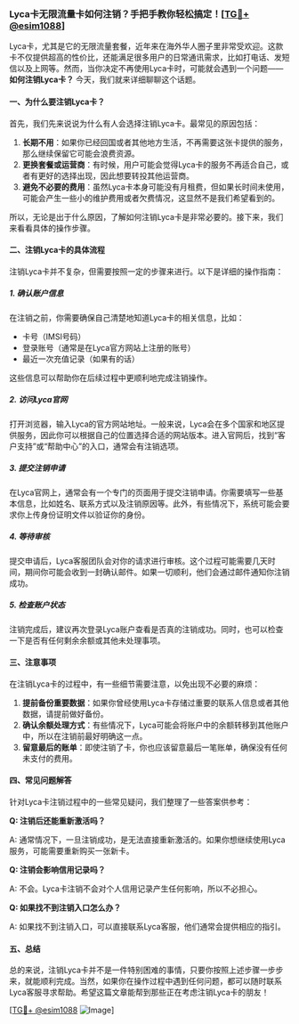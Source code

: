 ### Lyca卡无限流量卡如何注销？手把手教你轻松搞定！[[TG💪+ @esim1088](https://t.me/s/esim1088)]

Lyca卡，尤其是它的无限流量套餐，近年来在海外华人圈子里非常受欢迎。这款卡不仅提供超高的性价比，还能满足很多用户的日常通讯需求，比如打电话、发短信以及上网等。然而，当你决定不再使用Lyca卡时，可能就会遇到一个问题——**如何注销Lyca卡？** 今天，我们就来详细聊聊这个话题。

#### 一、为什么要注销Lyca卡？

首先，我们先来说说为什么有人会选择注销Lyca卡。最常见的原因包括：

1. **长期不用**：如果你已经回国或者其他地方生活，不再需要这张卡提供的服务，那么继续保留它可能会浪费资源。
2. **更换套餐或运营商**：有时候，用户可能会觉得Lyca卡的服务不再适合自己，或者有更好的选择出现，因此想要转投其他运营商。
3. **避免不必要的费用**：虽然Lyca卡本身可能没有月租费，但如果长时间未使用，可能会产生一些小的维护费用或者欠费情况，这显然不是我们希望看到的。

所以，无论是出于什么原因，了解如何注销Lyca卡是非常必要的。接下来，我们来看看具体的操作步骤。

#### 二、注销Lyca卡的具体流程

注销Lyca卡并不复杂，但需要按照一定的步骤来进行。以下是详细的操作指南：

##### 1. 确认账户信息

在注销之前，你需要确保自己清楚地知道Lyca卡的相关信息，比如：

- 卡号（IMSI号码）
- 登录账号（通常是在Lyca官方网站上注册的账号）
- 最近一次充值记录（如果有的话）

这些信息可以帮助你在后续过程中更顺利地完成注销操作。

##### 2. 访问Lyca官网

打开浏览器，输入Lyca的官方网站地址。一般来说，Lyca会在多个国家和地区提供服务，因此你可以根据自己的位置选择合适的网站版本。进入官网后，找到“客户支持”或“帮助中心”的入口，通常会有注销选项。

##### 3. 提交注销申请

在Lyca官网上，通常会有一个专门的页面用于提交注销申请。你需要填写一些基本信息，比如姓名、联系方式以及注销原因等。此外，有些情况下，系统可能会要求你上传身份证明文件以验证你的身份。

##### 4. 等待审核

提交申请后，Lyca客服团队会对你的请求进行审核。这个过程可能需要几天时间，期间你可能会收到一封确认邮件。如果一切顺利，他们会通过邮件通知你注销成功。

##### 5. 检查账户状态

注销完成后，建议再次登录Lyca账户查看是否真的注销成功。同时，也可以检查一下是否有任何剩余余额或其他未处理事项。

#### 三、注意事项

在注销Lyca卡的过程中，有一些细节需要注意，以免出现不必要的麻烦：

1. **提前备份重要数据**：如果你曾经使用Lyca卡存储过重要的联系人信息或者其他数据，请提前做好备份。
2. **确认余额处理方式**：有些情况下，Lyca可能会将账户中的余额转移到其他账户中，所以在注销前最好明确这一点。
3. **留意最后的账单**：即使注销了卡，你也应该留意最后一笔账单，确保没有任何未支付的费用。

#### 四、常见问题解答

针对Lyca卡注销过程中的一些常见疑问，我们整理了一些答案供参考：

**Q: 注销后还能重新激活吗？**

A: 通常情况下，一旦注销成功，是无法直接重新激活的。如果你想继续使用Lyca服务，可能需要重新购买一张新卡。

**Q: 注销会影响信用记录吗？**

A: 不会。Lyca卡注销不会对个人信用记录产生任何影响，所以不必担心。

**Q: 如果找不到注销入口怎么办？**

A: 如果找不到注销入口，可以直接联系Lyca客服，他们通常会提供相应的指引。

#### 五、总结

总的来说，注销Lyca卡并不是一件特别困难的事情，只要你按照上述步骤一步步来，就能顺利完成。当然，如果你在操作过程中遇到任何问题，都可以随时联系Lyca客服寻求帮助。希望这篇文章能帮到那些正在考虑注销Lyca卡的朋友！

[[TG💪+ @esim1088](https://t.me/s/esim1088) ![Image](https://i.postimg.cc/4NQfJmqS/Snipaste-2025-05-13-00-14-12.png)]